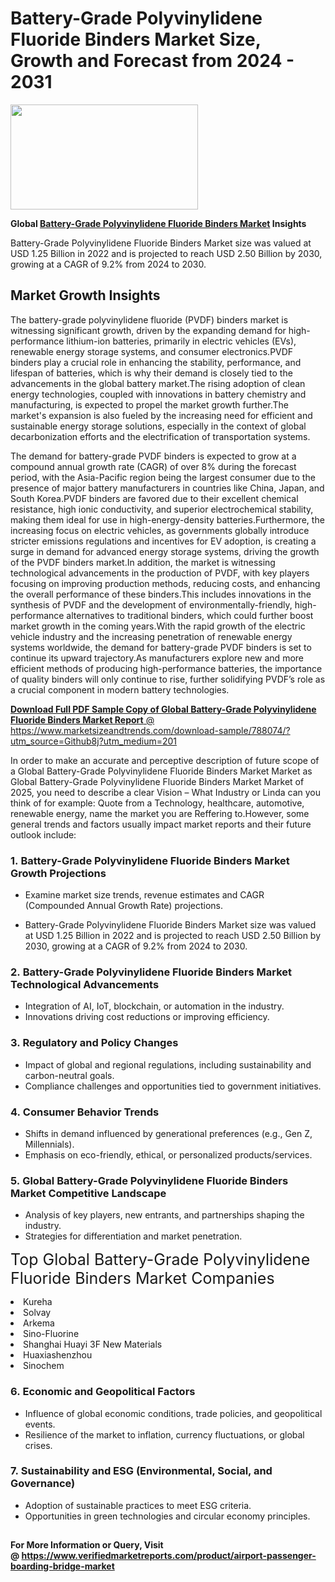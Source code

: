 <H1>Battery-Grade Polyvinylidene Fluoride Binders Market Size, Growth and Forecast from 2024 - 2031</H1><img class="aligncenter size-medium wp-image-584254" src="https://thirdeyenews.in/wp-content/uploads/2024/09/Global-Market-Research-300x168.jpeg" alt="" width="300" height="168" /><p><strong>Global&nbsp;<a href="https://www.marketsizeandtrends.com/download-sample/788074/?utm_source=Github8j?utm_medium=201">Battery-Grade Polyvinylidene Fluoride Binders Market</a> Insights</strong></p><p>Battery-Grade Polyvinylidene Fluoride Binders Market size was valued at USD 1.25 Billion in 2022 and is projected to reach USD 2.50 Billion by 2030, growing at a CAGR of 9.2% from 2024 to 2030.</p><p><h2>Market Growth Insights</h2> The battery-grade polyvinylidene fluoride (PVDF) binders market is witnessing significant growth, driven by the expanding demand for high-performance lithium-ion batteries, primarily in electric vehicles (EVs), renewable energy storage systems, and consumer electronics.PVDF binders play a crucial role in enhancing the stability, performance, and lifespan of batteries, which is why their demand is closely tied to the advancements in the global battery market.The rising adoption of clean energy technologies, coupled with innovations in battery chemistry and manufacturing, is expected to propel the market growth further.The market's expansion is also fueled by the increasing need for efficient and sustainable energy storage solutions, especially in the context of global decarbonization efforts and the electrification of transportation systems.<p><a href="#"></a></p> <p>The demand for battery-grade PVDF binders is expected to grow at a compound annual growth rate (CAGR) of over 8% during the forecast period, with the Asia-Pacific region being the largest consumer due to the presence of major battery manufacturers in countries like China, Japan, and South Korea.PVDF binders are favored due to their excellent chemical resistance, high ionic conductivity, and superior electrochemical stability, making them ideal for use in high-energy-density batteries.Furthermore, the increasing focus on electric vehicles, as governments globally introduce stricter emissions regulations and incentives for EV adoption, is creating a surge in demand for advanced energy storage systems, driving the growth of the PVDF binders market.In addition, the market is witnessing technological advancements in the production of PVDF, with key players focusing on improving production methods, reducing costs, and enhancing the overall performance of these binders.This includes innovations in the synthesis of PVDF and the development of environmentally-friendly, high-performance alternatives to traditional binders, which could further boost market growth in the coming years.With the rapid growth of the electric vehicle industry and the increasing penetration of renewable energy systems worldwide, the demand for battery-grade PVDF binders is set to continue its upward trajectory.As manufacturers explore new and more efficient methods of producing high-performance batteries, the importance of quality binders will only continue to rise, further solidifying PVDF’s role as a crucial component in modern battery technologies.<p><a href="#"></p><p><span class=""><strong>Download Full PDF Sample Copy of Global Battery-Grade Polyvinylidene Fluoride Binders Market Report</strong> @ <a href="https://www.marketsizeandtrends.com/download-sample/788074/?utm_source=Github8j?utm_medium=201" target="_blank">https://www.marketsizeandtrends.com/download-sample/788074/?utm_source=Github8j?utm_medium=201</a></span></p><p>In order to make an accurate and perceptive description of future scope of a Global&nbsp;Battery-Grade Polyvinylidene Fluoride Binders Market Market as Global&nbsp;Battery-Grade Polyvinylidene Fluoride Binders Market Market of 2025, you need to describe a clear Vision &ndash; What Industry or Linda can you think of for example: Quote from a Technology, healthcare, automotive, renewable energy, name the market you are Reffering to.However, some general trends and factors usually impact market reports and their future outlook include:</p><h3>1.&nbsp;<strong>Battery-Grade Polyvinylidene Fluoride Binders Market Growth Projections</strong></h3><ul><li>Examine market size trends, revenue estimates and CAGR (Compounded Annual Growth Rate) projections.</li><li><p>Battery-Grade Polyvinylidene Fluoride Binders Market size was valued at USD 1.25 Billion in 2022 and is projected to reach USD 2.50 Billion by 2030, growing at a CAGR of 9.2% from 2024 to 2030.</p></li></ul><h3>2.&nbsp;<strong>Battery-Grade Polyvinylidene Fluoride Binders Market Technological Advancements</strong></h3><ul><li>Integration of AI, IoT, blockchain, or automation in the industry.</li><li>Innovations driving cost reductions or improving efficiency.</li></ul><h3>3.&nbsp;<strong>Regulatory and Policy Changes</strong></h3><ul><li>Impact of global and regional regulations, including sustainability and carbon-neutral goals.</li><li>Compliance challenges and opportunities tied to government initiatives.</li></ul><h3>4.&nbsp;<strong>Consumer Behavior Trends</strong></h3><ul><li>Shifts in demand influenced by generational preferences (e.g., Gen Z, Millennials).</li><li>Emphasis on eco-friendly, ethical, or personalized products/services.</li></ul><h3>5.&nbsp;<strong>Global Battery-Grade Polyvinylidene Fluoride Binders Market Competitive Landscape</strong></h3><ul><li>Analysis of key players, new entrants, and partnerships shaping the industry.</li><li>Strategies for differentiation and market penetration.</li></ul><p data-pm-slice="1 1 []"><span style="color: inherit; font-family: inherit; font-size: 25px;">Top Global Battery-Grade Polyvinylidene Fluoride Binders Market Companies</span></p><div class="" data-test-id=""><p><li>Kureha</li><li> Solvay</li><li> Arkema</li><li> Sino-Fluorine</li><li> Shanghai Huayi 3F New Materials</li><li> Huaxiashenzhou</li><li> Sinochem</li></p></div><h3>6.&nbsp;<strong>Economic and Geopolitical Factors</strong></h3><ul><li>Influence of global economic conditions, trade policies, and geopolitical events.</li><li>Resilience of the market to inflation, currency fluctuations, or global crises.</li></ul><h3>7.&nbsp;<strong>Sustainability and ESG (Environmental, Social, and Governance)</strong></h3><ul><li>Adoption of sustainable practices to meet ESG criteria.</li><li>Opportunities in green technologies and circular economy principles.</li></ul><h2><strong style="font-size: 14px;">For More Information or Query, Visit @&nbsp;</strong><a style="background-color: #ffffff; font-size: 14px;" href="https://www.marketsizeandtrends.com/report/battery-grade-polyvinylidene-fluoride-binders-market/" target="_blank">https://www.verifiedmarketreports.com/product/airport-passenger-boarding-bridge-market</a></h2>
